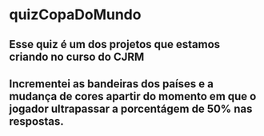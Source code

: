 # quizCopaDoMundo
## Esse quiz é um dos projetos que estamos criando no curso do CJRM
 ## Incrementei as bandeiras dos países e a mudança de cores apartir do momento em que o jogador ultrapassar a porcentágem de 50% nas respostas.

